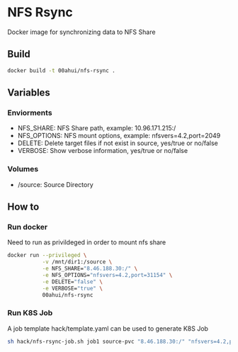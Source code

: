 # NFS Rsync

Docker image for synchronizing data to NFS Share

## Build

```sh
docker build -t 00ahui/nfs-rsync .
```

## Variables

### Enviorments

- NFS_SHARE:   NFS Share path, example: 10.96.171.215:/
- NFS_OPTIONS: NFS mount options, example: nfsvers=4.2,port=2049
- DELETE:      Delete target files if not exist in source, yes/true or no/false
- VERBOSE:     Show verbose information, yes/true or no/false

### Volumes

- /source:     Source Directory


## How to

### Run docker

Need to run as privildeged in order to mount nfs share

```sh
docker run --privileged \
           -v /mnt/dir1:/source \
           -e NFS_SHARE="8.46.188.30:/" \
           -e NFS_OPTIONS="nfsvers=4.2,port=31154" \
           -e DELETE="false" \
           -e VERBOSE="true" \
           00ahui/nfs-rsync
```

### Run K8S Job

A job template hack/template.yaml can be used to generate K8S Job

```sh
sh hack/nfs-rsync-job.sh job1 source-pvc "8.46.188.30:/" "nfsvers=4.2,port=31154"
```


